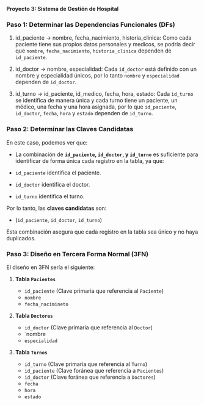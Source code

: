 **Proyecto 3: Sistema de Gestión de Hospital**

### Paso 1: Determinar las Dependencias Funcionales (DFs)

1. id_paciente -> nombre, fecha_nacimiento, historia_clinica: Como cada paciente tiene sus propios datos personales y medicos, se podria decir que `nombre`, `fecha_nacimiento`, `historia_clinica` dependen de `id_paciente`.

2. id_doctor -> nombre, especialidad: Cada `id_doctor` está definido con un nombre y especialidad únicos, por lo tanto `nombre` y `especialidad` dependen de `id_doctor`.

3. id_turno -> id_paciente, id_medico, fecha, hora, estado: Cada `id_turno` se identifica de manera única y cada turno tiene un paciente, un médico, una fecha y una hora asignada, por lo que `id_paciente`, `id_doctor`, `fecha`, `hora` y `estado` dependen de `id_turno`.


### Paso 2: Determinar las Claves Candidatas

En este caso, podemos ver que:

- La combinación de **`id_paciente`, `id_doctor`, y `id_turno`** es suficiente para identificar de forma única cada registro en la tabla, ya que:
  
- `id_paciente` identifica el paciente.
- `id_doctor` identifica el doctor.
- `id_turno` identifica el turno.

Por lo tanto, las **claves candidatas** son:

- (`id_paciente`, `id_doctor`, `id_turno`)

Esta combinación asegura que cada registro en la tabla sea único y no haya duplicados.

### Paso 3: Diseño en Tercera Forma Normal (3FN)

El diseño en 3FN sería el siguiente:

1. **Tabla `Pacientes`**
   - `id_paciente` (Clave primaria que referencia al `Paciente`)
   - `nombre` 
   - `fecha_nacimineto` 

2. **Tabla `Doctores`**
   - `id_doctor` (Clave primaria que referencia al `Doctor`)
   - `nombre
   - `especialidad`

3. **Tabla `Turnos`**
   - `id_turno` (Clave primaria que referencia al `Turno`)
   - `id_paciente` (Clave foránea que referencia a `Pacientes`)
   - `id_doctor` (Clave foránea que referencia a `Doctores`)
   - `fecha`
   - `hora`
   - `estado`
